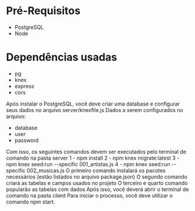 # Pré-Requisitos
- PostgreSQL
- Node

# Dependências usadas
- pg
- knex
- express
- cors

Após instalar o PostgreSQL, você deve criar uma database e configurar seus dados no arquivo server/knexfile.js
Dados a serem configurados no arquivo:
- database
- user
- password

Com isso, os seguintes comandos devem ser executados pelo terminal de comando na pasta server
1 - npm install
2 - npm knex migrate:latest
3 - npm knex seed:run --specific 001_artistas.js
4 - npm knex seed:run --specific 002_musicas.js
O primeiro comando instalará os pacotes necessários (estão listados no arquivo package.json)
O segundo comando criará as tabelas e campos usados no projeto
O terceiro e quarto comando popularão as tabelas com dados
Após isso, você deverá abrir o terminal de comando na pasta client
Para iniciar o processo, você deve utilizar o comando npm start.